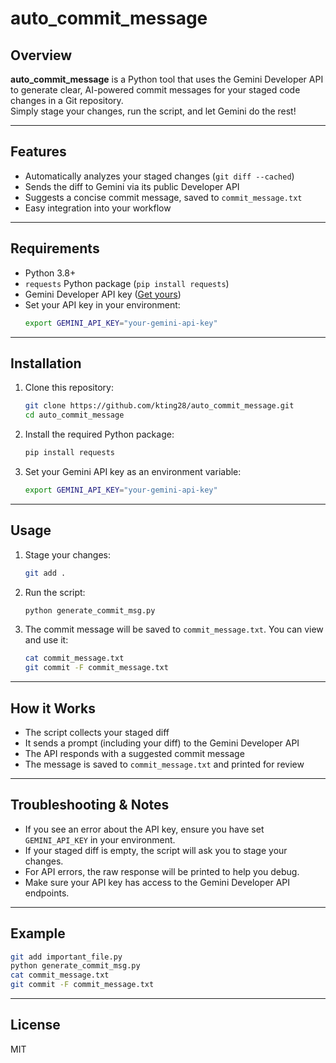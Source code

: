 # auto_commit_message

## Overview

**auto_commit_message** is a Python tool that uses the Gemini Developer API to generate clear, AI-powered commit messages for your staged code changes in a Git repository.  
Simply stage your changes, run the script, and let Gemini do the rest!

---

## Features

- Automatically analyzes your staged changes (`git diff --cached`)
- Sends the diff to Gemini via its public Developer API
- Suggests a concise commit message, saved to `commit_message.txt`
- Easy integration into your workflow

---

## Requirements

- Python 3.8+
- `requests` Python package (`pip install requests`)
- Gemini Developer API key ([Get yours](https://ai.google.dev))
- Set your API key in your environment:
  ```bash
  export GEMINI_API_KEY="your-gemini-api-key"
  ```

---

## Installation

1. Clone this repository:
    ```bash
    git clone https://github.com/kting28/auto_commit_message.git
    cd auto_commit_message
    ```

2. Install the required Python package:
    ```bash
    pip install requests
    ```

3. Set your Gemini API key as an environment variable:
    ```bash
    export GEMINI_API_KEY="your-gemini-api-key"
    ```

---

## Usage

1. Stage your changes:
    ```bash
    git add .
    ```

2. Run the script:
    ```bash
    python generate_commit_msg.py
    ```

3. The commit message will be saved to `commit_message.txt`. You can view and use it:
    ```bash
    cat commit_message.txt
    git commit -F commit_message.txt
    ```

---

## How it Works

- The script collects your staged diff
- It sends a prompt (including your diff) to the Gemini Developer API
- The API responds with a suggested commit message
- The message is saved to `commit_message.txt` and printed for review

---

## Troubleshooting & Notes

- If you see an error about the API key, ensure you have set `GEMINI_API_KEY` in your environment.
- If your staged diff is empty, the script will ask you to stage your changes.
- For API errors, the raw response will be printed to help you debug.
- Make sure your API key has access to the Gemini Developer API endpoints.

---

## Example

```bash
git add important_file.py
python generate_commit_msg.py
cat commit_message.txt
git commit -F commit_message.txt
```

---

## License

MIT

